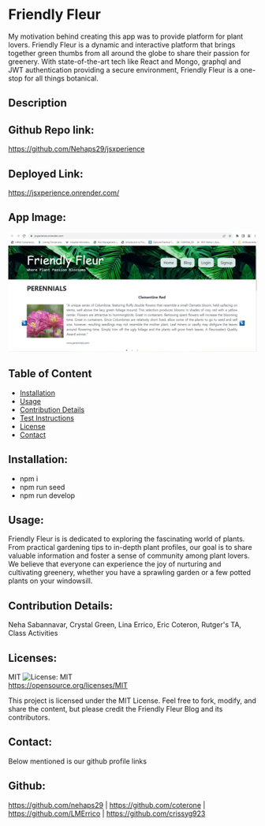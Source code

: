 # Friendly Fleur

My motivation behind creating this app was to provide platform for plant lovers. Friendly Fleur is a dynamic and interactive platform that brings together green thumbs from all around the globe to share their passion for greenery. With state-of-the-art tech like React and Mongo, graphql and JWT authentication providing a secure environment, Friendly Fleur is a one-stop for all things botanical.

## Description


  ## Github Repo link: 
  https://github.com/Nehaps29/jsxperience

  ## Deployed Link:

  https://jsxperience.onrender.com/


  ## App Image:
  ![App image](homeapp.JPG)

  ## Table of Content

  - [Installation](#installation)
  - [Usage](#usage)
  - [Contribution Details](#contribution-details)
  - [Test Instructions](#test-instructions) 
  - [License](#licenses)
  - [Contact](#contact)
  
  

  ## Installation: 
  - npm i
  - npm run seed
  - npm run develop

  ## Usage:
  
  Friendly Fleur is is dedicated to exploring the fascinating world of plants. From practical gardening tips to in-depth plant profiles, our goal is to share valuable information and foster a sense of community among plant lovers. We believe that everyone can experience the joy of nurturing and cultivating greenery, whether you have a sprawling garden or a few potted plants on your windowsill.

  ## Contribution Details: 
  Neha Sabannavar, Crystal Green, Lina Errico, Eric Coteron, Rutger's TA, Class Activities  

  ## Licenses: 
  MIT
  ![License: MIT](https://img.shields.io/badge/License-MIT-yellow.svg)    
  https://opensource.org/licenses/MIT 

  This project is licensed under the MIT License. Feel free to fork, modify, and share the content, but please credit the Friendly Fleur Blog and its contributors.

  
  ## Contact: 
  Below mentioned is our github profile links 

  ## Github: 
  https://github.com/nehaps29 | https://github.com/coterone | https://github.com/LMErrico | https://github.com/crissyg923

  
  
